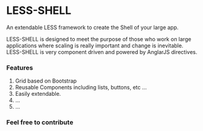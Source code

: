# LESS-SHELL #

An extendable LESS framework to create the Shell of your large app.

LESS-SHELL is designed to meet the purpose of those who work on large applications where scaling is really important and change is inevitable. LESS-SHELL is very component driven and powered by AnglarJS directives.

### Features ###

1. Grid based on Bootstrap
2. Reusable Components including lists, buttons, etc …
3. Easily extendable.
4. …
5. ...

### Feel free to contribute ###
